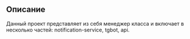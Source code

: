 ## Описание
Данный проект представляет из себя менеджер класса и включает в несколько частей: notification-service, tgbot, api. 
